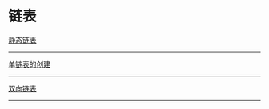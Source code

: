 # 链表
[静态链表](./链表/静态链表/chaintable_learning.cpp)
****************
[单链表的创建](./链表/单链表/README.md)
****************
[双向链表](./链表/双向链表/chaintable.h)
****************  